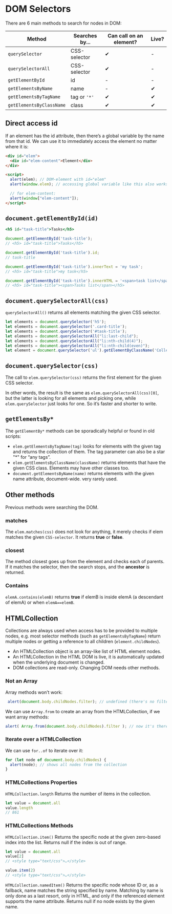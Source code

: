 # DOM Selectors

There are 6 main methods to search for nodes in DOM:

| Method                 | Searches by... | Can call on an element? | Live? |
| ---------------------- | -------------- | ----------------------- | ----- |
| `querySelector`          | CSS-selector   | ✔                       | -     |
| `querySelectorAll`       | CSS-selector   | ✔                       | -     |
| `getElementById`         | id             | -                       | -     |
| `getElementsByName`      | name           | -                       | ✔     |
| `getElementsByTagName`   | tag or `'*'`   | ✔                       | ✔     |
| `getElementsByClassName` | class          | ✔                       | ✔     |

## Direct access id

If an element has the id attribute, then there’s a global variable by the name from that id. We can use it to immediately access the element no matter where it is:

```html
<div id="elem">
  <div id="elem-content">Element</div>
</div>

<script>
  alert(elem); // DOM-element with id="elem"
  alert(window.elem); // accessing global variable like this also works

  // for elem-content:
  alert(window["elem-content"]);
</script>
```

## `document.getElementById(id)`

```jsx
<h5 id="task-title">Tasks</h5>

document.getElementById('task-title');
// <h5> id="task-title">Tasks</h5>

document.getElementById('task-title').id;
// task-title

document.getElementById('task-title').innerText = 'my task';
// <h5> id="task-title">my task</h5>

document.getElementById('task-title').innerHTML = '<span>task list</span>';
// <h5> id="task-title"><span>Tasks list</span></h5>
```

## `document.querySelectorAll(css)`

`querySelectorAll()` returns all elements matching the given CSS selector.

```jsx
let elements = document.querySelector('h5');
let elements = document.querySelector('.card-title');
let elements = document.querySelector('#task-title');
let elements = document.querySelectorAll("li:last-child");
let elements = document.querySelectorAll("li:nth-child(4)");
let elements = document.querySelectorAll("li:nth-child(even)");
let element = document.querySelector('ul').getElementByClassName('Collection-item');
```

## `document.querySelector(css)`

The call to `elem.querySelector(css)` returns the first element for the given CSS selector.

In other words, the result is the same as `elem.querySelectorAll(css)[0]`, but the latter is looking for all elements and picking one, while `elem.querySelector` just looks for one. So it’s faster and shorter to write.

## `getElementsBy*`

The `getElementBy*` methods can be sporadically helpful or found in old scripts:

- `elem.getElementsByTagName(tag)` looks for elements with the given tag and returns the collection of them. The tag parameter can also be a star "\*" for “any tags”.
- `elem.getElementsByClassName(className)` returns elements that have the given CSS class. Elements may have other classes too.
- `document.getElementsByName(name)` returns elements with the given name attribute, document-wide. very rarely used.

## Other methods

Previous methods were searching the DOM.

### matches

The `elem.matches(css)` does not look for anything, it merely checks if elem matches the given `CSS-selector`. It returns **true** or **false**.

### closest

The method closest goes up from the element and checks each of parents. If it matches the selector, then the search stops, and the **ancestor** is returned.

### Contains

`elemA.contains(elemB)` returns **true** if elemB is inside elemA (a descendant of elemA) or when `elemA==elemB`.

## HTMLCollection

Collections are always used when access has to be provided to multiple nodes, e.g. most selector methods (such as `getElementsByTagName`) return multiple nodes or getting a reference to all children (`element.childNodes`).

- An HTMLCollection object is an array-like list of HTML element nodes.
- An HTMLCollection in the HTML DOM is live, it is automatically updated when the underlying document is changed.
- DOM collections are read-only. Changing DOM needs other methods.

### Not an Array

Array methods won’t work:

```javascript
 alert(document.body.childNodes.filter); // undefined (there's no filter method!)
```

We can use `Array.from` to create an array from the HTMLCollection, if we want array methods:

```javascript
alert( Array.from(document.body.childNodes).filter ); // now it's there
```

### Iterate over a HTMLCollection

We can use `for..of` to iterate over it:

```javascript
for (let node of document.body.childNodes) {
  alert(node); // shows all nodes from the collection
}
```

### HTMLCollections Properties

`HTMLCollection.length` Returns the number of items in the collection.

```javascript
let value = document.all
value.length
// 861
```

### HTMLCollections Methods

`HTMLCollection.item()`
Returns the specific node at the given zero-based index into the list. Returns null if the index is out of range.

```javascript
let value = document.all
value[2]
// <style type="text/css">…</style>

value.item(2)
// <style type="text/css">…</style>
```

`HTMLCollection.namedItem()`
Returns the specific node whose ID or, as a fallback, name matches the string specified by name. Matching by name is only done as a last resort, only in HTML, and only if the referenced element supports the name attribute. Returns null if no node exists by the given name.
